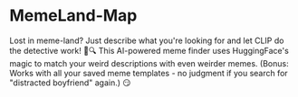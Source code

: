 # MemeLand-Map
Lost in meme-land? Just describe what you're looking for and let CLIP do the detective work! 🤖🔍 This AI-powered meme finder uses HuggingFace's magic to match your weird descriptions with even weirder memes. (Bonus: Works with all your saved meme templates - no judgment if you search for "distracted boyfriend" again.) 😏
